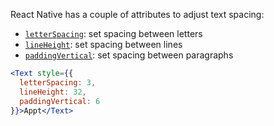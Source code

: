 React Native has a couple of attributes to adjust text spacing:

- [`letterSpacing`](https://reactnative.dev/docs/text-style-props#letterspacing): set spacing between letters
- [`lineHeight`](https://reactnative.dev/docs/text-style-props#lineheight): set spacing between lines
- [`paddingVertical`](https://reactnative.dev/docs/layout-props#paddingvertical): set spacing between paragraphs

```jsx
<Text style={{
  letterSpacing: 3,
  lineHeight: 32,
  paddingVertical: 6
}}>Appt</Text>
```
